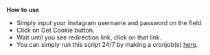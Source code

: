 <b>How to use</b>
- Simply input your Instagram username and password on the field.
- Click on Get Cookie button.
- Wait until you see redirection link, click on that link.
- You can simply run this script 24/7 by making a cronjob(s) <a href="https://cron-job.org/en/">here</a>.
